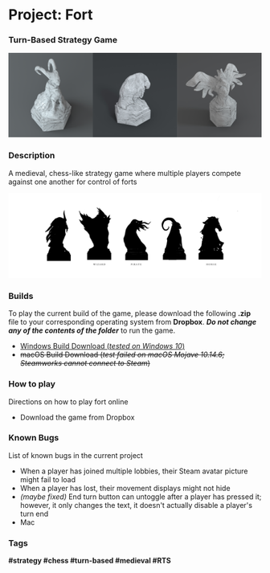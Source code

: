 # Project: Fort
### Turn-Based Strategy Game

![3D Piece Models](/Images/piece_models.png)

### Description
A medieval, chess-like strategy game where multiple players compete against one another for control of forts

![Piece Silhouette](/Images/piece_silhouette.jpg)

### Builds
To play the current build of the game, please download the following **.zip** file to your corresponding operating system from **Dropbox**. ***Do not change any of the contents of the folder*** to run the game.
- [Windows Build Download (*tested on Windows 10*)](https://www.dropbox.com/s/hqdcxf1a9i8jc76/Windows.zip?dl=0 "Windows.zip download")
- ~~macOS Build Download (*test failed on macOS Mojave 10.14.6; Steamworks cannot connect to Steam*)~~


### How to play
Directions on how to play fort online
* Download the game from Dropbox


### Known Bugs
List of known bugs in the current project

* When a player has joined multiple lobbies, their Steam avatar picture might fail to load
* When a player has lost, their movement displays might not hide
* *(maybe fixed)* End turn button can untoggle after a player has pressed it; however, it only changes the text, it doesn't actually disable a player's turn end
* Mac 


### Tags
**#strategy
 #chess 
 #turn-based 
 #medieval 
 #RTS**
